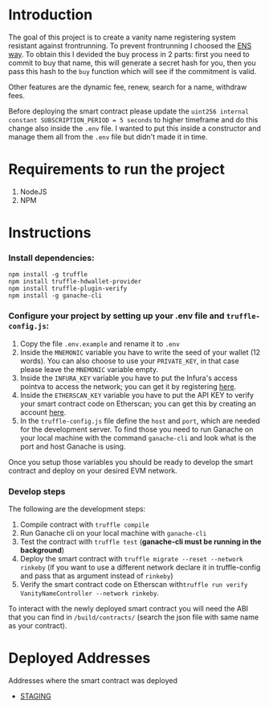 # Introduction

The goal of this project is to create a vanity name registering system resistant against frontrunning.
To prevent frontrunning I choosed the [ENS way](https://docs.ens.domains/contract-api-reference/.eth-permanent-registrar/controller).
To obtain this I devided the buy process in 2 parts: first you need to commit to buy that name, this will generate a secret hash for you,
then you pass this hash to the `buy` function which will see if the commitment is valid.

Other features are the dynamic fee, renew, search for a name, withdraw fees.

Before deploying the smart contract please update the `uint256 internal constant SUBSCRIPTION_PERIOD = 5 seconds` to higher timeframe and do this change
also inside the `.env` file. I wanted to put this inside a constructor and manage them all from the `.env` file but didn't made it in time.

# Requirements to run the project
1. NodeJS
2. NPM

# Instructions

### Install dependencies:
```
npm install -g truffle
npm install truffle-hdwallet-provider
npm install truffle-plugin-verify
npm install -g ganache-cli
```

### Configure your project by setting up your .env file and `truffle-config.js`:
1. Copy the file `.env.example` and rename it to `.env`
2. Inside the `MNEMONIC` variable you have to write the seed of your wallet (12 words).
You can also choose to use your `PRIVATE_KEY`, in that case please leave the `MNEMONIC` variable empty.
3. Inside the `INFURA_KEY` variable you have to put the Infura's access pointva to access the network; you can get it by registering [here](https://infura.io/register).
4. Inside the `ETHERSCAN_KEY` variable you have to put the API KEY to verify your smart contract code on Etherscan; you can get this by creating an account [here](https://etherscan.io/register).
5. In the `truffle-config.js` file define the `host` and `port`, which are needed for the development server. To find those you need to run Ganache on your local machine with the command `ganache-cli` and look what is the port and host Ganache is using.

Once you setup those variables you should be ready to develop the smart contract and deploy on your desired EVM network.

### Develop steps
The following are the development steps:
1. Compile contract with `truffle compile`
2. Run Ganache cli on your local machine with `ganache-cli`
3. Test the contract with `truffle test` (**ganache-cli must be running in the background**)
4. Deploy the smart contract with `truffle migrate --reset --network rinkeby` (if you want to use a different network declare it in truffle-config and pass that as argument instead of `rinkeby`)
5. Verify the smart contract code on Etherscan with`truffle run verify VanityNameController --network rinkeby`.  

To interact with the newly deployed smart contract you will need the ABI that you can find in `/build/contracts/` (search the json file with same name as your contract).

# Deployed Addresses
Addresses where the smart contract was deployed
- [STAGING]()